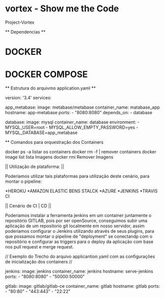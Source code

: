 # vortex - Show me the Code 
Project-Vortex

** Dependencias ** 

# DOCKER 
# DOCKER COMPOSE 


** Estrutura do arquivmo application.yaml ** 


version: '3.4'
services: 

   app_metabase:
      image: metabase/metabase
      container_name: matabase_app
      hostname: app-metabase
      ports:
        - "8080:8080"
      depends_on:
        - database

   database: 
     image: mysql
     container_name: database
     environment:
     - MYSQL_USER=root
     - MYSQL_ALLOW_EMPTY_PASSWORD=yes
     - MYSQL_DATABASE=app_metabase
      


** Comandos para orquestração dos Containers 

docker ps -a listar os containers 
docker rm -f | remover containers 
docker image list lista Imagens 
docker rmi Remover Imagens 


|| Utilização de plataforma: || 

Poderiamos utilizar tais plataformas para utilização deste cenário, para montar o pipeline: 

 *HEROKU 
 *AMAZON ELASTIC BENS STALCK 
 *AZURE 
 *JENKINS 
 *TRAVIS CI


 || Cenário de CI | CD || 

Poderiamos instalar a ferramenta jenkins em um container juntamente o repositório GITLAB, pois por ser openSource, conseguimos subir uma aplicação de um repositorio git localmente em nosso servidor, assim poderiamos configurar o Jenkins utilizando através de seus plugins, para que possamos montar o pipeline de "deployment" se conectandp com o repositório e configurar as triggers para o deploy da aplicação com base nos pull request e merge request. 

// Exemplo do Trecho do arquivo applicantion.yaml  com as configurações de inicialização dos containers // 

   jenkins: 
     image: jenkins
     container_name: jenkins
     hostname: serve-jenkins
     ports:
        - "8080:8080"
        - "50000:50000"
     
      
   gitlab: 
      image: gitlab/gitlab-ce
      container_name: gitlab
      hostname: gitlab
      ports:
       - "80:80"
       - "443:443"
       - "22:22"


